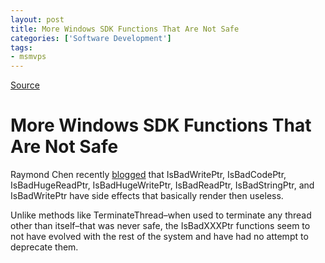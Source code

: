 ```yaml
---
layout: post
title: More Windows SDK Functions That Are Not Safe
categories: ['Software Development']
tags:
- msmvps
---
```

[Source](http://blogs.msmvps.com/peterritchie/2006/09/27/more-windows-sdk-functions-that-are-not-safe/ "Permalink to More Windows SDK Functions That Are Not Safe")

# More Windows SDK Functions That Are Not Safe

Raymond Chen recently [blogged][1] that IsBadWritePtr, IsBadCodePtr, IsBadHugeReadPtr, IsBadHugeWritePtr, IsBadReadPtr, IsBadStringPtr, and IsBadWritePtr have side effects that basically render then useless.

Unlike methods like TerminateThread–when used to terminate any thread other than itself–that was never safe, the IsBadXXXPtr functions seem to not have evolved with the rest of the system and have had no attempt to deprecate them.

[1]: http://blogs.msdn.com/oldnewthing/archive/2006/09/27/773741.aspx

